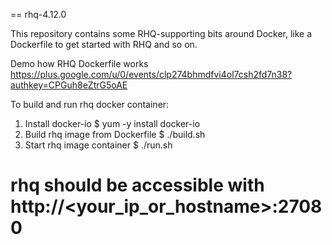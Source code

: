 == rhq-4.12.0

This repository contains some RHQ-supporting bits around Docker, like
a Dockerfile to get started with RHQ and so on.

Demo how RHQ Dockerfile works
https://plus.google.com/u/0/events/clp274bhmdfvi4ol7csh2fd7n38?authkey=CPGuh8eZtrG5oAE

To build and run rhq docker container:
1. Install docker-io  $ yum -y install docker-io
2. Build rhq image from Dockerfile $ ./build.sh
3. Start rhq image container $ ./run.sh

rhq should be accessible with http://<your_ip_or_hostname>:27080
==========
